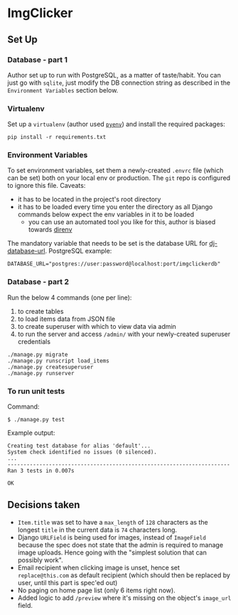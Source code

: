 

# ImgClicker

## Set Up

### Database - part 1

Author set up to run with PostgreSQL, as a matter of taste/habit. You can just go with `sqlite`, just modify the DB connection string as described in the `Environment Variables` section below.

### Virtualenv

Set up a `virtualenv` (author used [`pyenv`](https://github.com/pyenv/pyenv-virtualenv)) and install the required packages:

```
pip install -r requirements.txt
```

### Environment Variables

To set environment variables, set them a newly-created `.envrc` file (which can be set) both on your local env or production. The `git` repo is configured to ignore this file. Caveats:

* it has to be located in the project's root directory
* it has to be loaded every time you enter the directory as all Django commands below expect the env variables in it to be loaded
  * you can use an automated tool you like for this, author is biased towards [direnv](https://direnv.net/)

The mandatory variable that needs to be set is the database URL for [dj-database-url](https://pypi.org/project/dj-database-url/). PostgreSQL example:

```
DATABASE_URL="postgres://user:password@localhost:port/imgclickerdb"
```

### Database - part 2

Run the below 4 commands (one per line):

1. to create tables
2. to load items data from JSON file
3. to create superuser with which to view data via admin
4. to run the server and access `/admin/` with your newly-created superuser credentials

```
./manage.py migrate
./manage.py runscript load_items
./manage.py createsuperuser
./manage.py runserver
```

### To run unit tests

Command:

```
$ ./manage.py test
```

Example output:

```
Creating test database for alias 'default'...
System check identified no issues (0 silenced).
...
----------------------------------------------------------------------
Ran 3 tests in 0.007s

OK
```

## Decisions taken

* `Item.title` was set to have a `max_length` of `128` characters as the longest `title` in the current data is `74` characters long.
* Django `URLField` is being used for images, instead of `ImageField` because the spec does not state that the admin is required to manage image uploads. Hence going with the "simplest solution that can possibly work".
* Email recipient when clicking image is unset, hence set `replace@this.com` as default recipient (which should then be replaced by user, until this part is spec'ed out)
* No paging on home page list (only 6 items right now).
* Added logic to add `/preview` where it's missing on the object's `image_url` field.
